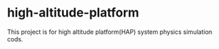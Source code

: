 # high-altitude-platform
This project is for high altitude platform(HAP) system physics simulation cods. 
